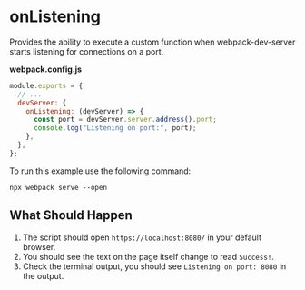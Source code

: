 # onListening

Provides the ability to execute a custom function when webpack-dev-server starts listening for connections on a port.

**webpack.config.js**

```js
module.exports = {
  // ...
  devServer: {
    onListening: (devServer) => {
      const port = devServer.server.address().port;
      console.log("Listening on port:", port);
    },
  },
};
```

To run this example use the following command:

```console
npx webpack serve --open
```

## What Should Happen

1. The script should open `https://localhost:8080/` in your default browser.
2. You should see the text on the page itself change to read `Success!`.
3. Check the terminal output, you should see `Listening on port: 8080` in the output.
